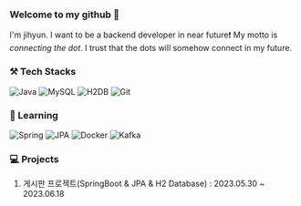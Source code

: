### Welcome to my github 👋

I'm jihyun. I want to be a backend developer in near future❗
My motto is *connecting the dot*. I trust that the dots will somehow connect in my future.

### ⚒️ Tech Stacks

![Java](https://img.shields.io/badge/-Java-007396?style=for-the-badge&logo=&logoColor=white)
![MySQL](https://img.shields.io/badge/-MySQL-4479A1?style=for-the-badge&logo=mysql&logoColor=white)
![H2DB](https://img.shields.io/badge/-H2DB-00599C?style=for-the-badge&logo=H2DB&logoColor=white)
![Git](https://img.shields.io/badge/-Git-F05032?style=for-the-badge&logo=git&logoColor=white)

### 🌱 Learning
![Spring](https://img.shields.io/badge/-Spring-6DB33F?style=for-the-badge&logo=spring&logoColor=white)
![JPA](https://img.shields.io/badge/-JPA-6DB33F?style=for-the-badge&logo=jpa&logoColor=white)
![Docker](https://img.shields.io/badge/-Docker-2496ED?style=for-the-badge&logo=docker&logoColor=white)
![Kafka](https://img.shields.io/badge/-Kafka-231F20?style=for-the-badge&logo=apachekafka&logoColor=white)
<!-- ![AWS](https://img.shields.io/badge/-AWS-FF9900?style=for-the-badge&logo=AmazonAWS&logoColor=white) -->
<!-- ![Kotlin](https://img.shields.io/badge/-Kotlin-FF9900?style=for-the-badge&logo=kotlin&logoColor=white) -->

<!-- ### 📈 Git Stats
![Jihyun's GitHub stats](https://github-readme-stats.vercel.app/api?username=Jihyun3478&show_icons=true&theme=prussian) -->

### 💻 Projects
1. 게시판 프로젝트(SpringBoot & JPA & H2 Database) : 2023.05.30 ~ 2023.06.18
<!-- 2. 온보딩 프로젝트 따라하기(SpringBoot & JPA & H2 Database) : 2023.06.15 ~ 2023.06.30
3. `Traveler` 여행 스케줄러 웹 어플리케이션(SpringBoot & JPA & H2 Database) : 2023.07.01 ~ 2023.07.30 -->
